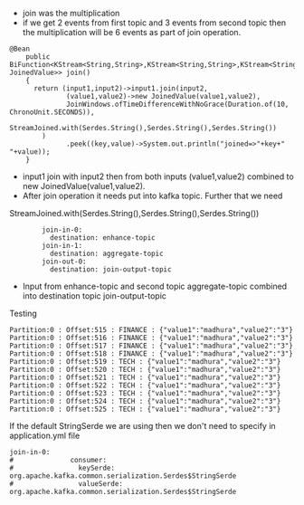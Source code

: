 - join was the multiplication
- if we get 2 events from first topic and 3 events from second topic then the multiplication
will be 6 events as part of join operation.

````
@Bean
    public BiFunction<KStream<String,String>,KStream<String,String>,KStream<String, JoinedValue>> join()
    {
      return (input1,input2)->input1.join(input2,
              (value1,value2)->new JoinedValue(value1,value2),
              JoinWindows.ofTimeDifferenceWithNoGrace(Duration.of(10, ChronoUnit.SECONDS)),
              StreamJoined.with(Serdes.String(),Serdes.String(),Serdes.String())
        )
              .peek((key,value)->System.out.println("joined=>"+key+" "+value));
    }
````
- input1 join with input2 then from both inputs  (value1,value2) combined to
new JoinedValue(value1,value2).
- After join operation it needs put into kafka topic. Further that we need

StreamJoined.with(Serdes.String(),Serdes.String(),Serdes.String())

````
        join-in-0:
          destination: enhance-topic
        join-in-1:
          destination: aggregate-topic
        join-out-0:
          destination: join-output-topic
````
- Input from enhance-topic and second topic aggregate-topic combined into destination topic
  join-output-topic

Testing
````
Partition:0 : Offset:515 : FINANCE : {"value1":"madhura","value2":"3"}
Partition:0 : Offset:516 : FINANCE : {"value1":"madhura","value2":"3"}
Partition:0 : Offset:517 : FINANCE : {"value1":"madhura","value2":"3"}
Partition:0 : Offset:518 : FINANCE : {"value1":"madhura","value2":"3"}
Partition:0 : Offset:519 : TECH : {"value1":"madhura","value2":"3"}
Partition:0 : Offset:520 : TECH : {"value1":"madhura","value2":"3"}
Partition:0 : Offset:521 : TECH : {"value1":"madhura","value2":"3"}
Partition:0 : Offset:522 : TECH : {"value1":"madhura","value2":"3"}
Partition:0 : Offset:523 : TECH : {"value1":"madhura","value2":"3"}
Partition:0 : Offset:524 : TECH : {"value1":"madhura","value2":"3"}
Partition:0 : Offset:525 : TECH : {"value1":"madhura","value2":"3"}
````
If the default StringSerde we are using then we don't need to specify in application.yml file

````
join-in-0:
#              consumer:
#                keySerde: org.apache.kafka.common.serialization.Serdes$StringSerde
#                valueSerde: org.apache.kafka.common.serialization.Serdes$StringSerde
````

